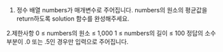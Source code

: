 1. 정수 배열 numbers가 매개변수로 주어집니다. numbers의 원소의 평균값을 return하도록 solution 함수를 완성해주세요.

2.제한사항
0 ≤ numbers의 원소 ≤ 1,000
1 ≤ numbers의 길이 ≤ 100
정답의 소수 부분이 .0 또는 .5인 경우만 입력으로 주어집니다.
